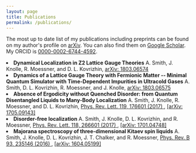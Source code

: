 ```yaml
---
layout: page
title: Publications
permalink: /publications/
---
```


The most up to date list of my publications including preprints can be found on my author's profile on [arXiv](https://arxiv.org/a/smith_a_7.html). You can also find them on [Google Scholar](https://scholar.google.co.uk/citations?user=0sCuBC4AAAAJ&hl=en).<br/>
My ORCID is [0000-0002-6744-4592](http://orcid.org/0000-0002-6744-4592).

<li>
<b>Dynamical Localization in Z2 Lattice Gauge Theories</b>
A. Smith, J. Knolle, R. Moessner, and D. L. Kovrizhin,
<a href='https://arxiv.org/abs/1803.06574' target='blank'>
arXiv: 1803.06574
</a></li>


<li>
<b>Dynamics of a Lattice Gauge Theory with Fermionic Matter -- Minimal Quantum Simulator with Time-Dependent Impurities in Ultracold Gases</b>
A. Smith, D. L. Kovrizhin, R. Moessner, and J. Knolle,
<a href='https://arxiv.org/abs/1803.06575' target='blank'>
arXiv: 1803.06575
</a></li>


<li>
<b>Absence of Ergodicity without Quenched Disorder: from Quantum Disentangled Liquids to Many-Body Localization</b>
A. Smith, J. Knolle, R. Moessner, and D. L. Kovrizhin,
<a href='https://doi.org/10.1103/PhysRevLett.119.176601' target='blank'>
Phys. Rev. Lett. 119, 176601 (2017)
</a>,
<a href='https://arxiv.org/abs/1705.09143' target='blank'>
[arXiv: 1705.09143]
</a></li>

<li>
<b>Disorder-free localization</b>
A. Smith, J. Knolle, D. L. Kovrizhin, and R. Moessner,
<a href='https://doi.org/10.1103/PhysRevLett.118.266601' target='blank'>
Phys. Rev. Lett. 118, 266601 (2017)
</a>,
<a href='https://arxiv.org/abs/1701.04748' target='blank'>
[arXiv: 1701.04748]
</a></li>

<li>
<b>Majorana spectroscopy of three-dimensional Kitaev spin liquids</b>
A. Smith, J. Knolle, D. L. Kovrizhin, J. T. Chalker, and R. Moessner,
<a href='http://dx.doi.org/10.1103/PhysRevB.93.235146' target='blank'>
Phys. Rev. B 93, 235146 (2016)
</a>,
<a href='https://arxiv.org/abs/1604.05199' target='blank'>
[arXiv: 1604.05199]
</a></li>
